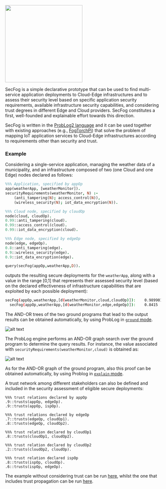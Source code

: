 
<img src="https://github.com/di-unipi-socc/SecFog/blob/master/img/secfog.bmp" width="250">

SecFog is a simple declarative prototype that can be used to find multi-service application deployments to
Cloud-Edge infrastructures and to assess their security level based on specific application security requirements, available infrastructure security capabilities, and considering trust degrees in different Edge and Cloud providers. SecFog constitutes a first, well-founded and explainable effort towards this direction.

SecFog is written in the [ProbLog2 language](https://dtai.cs.kuleuven.be/problog/index.html) and it can be used together with existing approaches (e.g., [FogTorchPi](https://github.com/di-unipi-socc/FogTorchPI/tree/multithreaded)) that solve the problem of mapping IoT application services to Cloud-Edge infrastructures according to requirements other than security and trust.

### Example
Considering a single-service application, managing the weather data of a municipality, and an infrastructure composed of two (one Cloud and one Edge) nodes declared as follows:

```prolog
%%% Application, specified by appOp
app(weatherApp, [weatherMonitor]).
securityRequirements(weatherMonitor, N) :-
    (anti_tampering(N); access_control(N)),
    (wireless_security(N); iot_data_encryption(N)).

%%% Cloud node, specified by cloudOp
node(cloud, cloudOp).
0.99::anti_tampering(cloud).
0.99::access_control(cloud).
0.99::iot_data_encryption(cloud).

%%% Edge node, specified by edgeOp
node(edge, edgeOp).
0.8::anti_tampering(edge).
0.9::wireless_security(edge).
0.9::iot_data_encryption(edge).

query(secFog(appOp,weatherApp,D)).
```

outputs the resulting secure deployments for the ```weatherApp```, along with a value in the range [0,1] that represents their assessed security level (based on the declared effectiveness of infrastructure capabilities that are exploited by each possible deployment):

```bash
secFog(appOp,weatherApp,[d(weatherMonitor,cloud,cloudOp)]):    0.989901
  secFog(appOp,weatherApp,[d(weatherMonitor,edge,edgeOp)]):    0.8415
```

The AND-OR trees of the two ground programs that lead to the output results can be obtained automatically, by using ProbLog in [```ground``` mode](https://problog.readthedocs.io/en/latest/cli.html#grounding-ground).  

![alt text](https://github.com/di-unipi-socc/SecFog/blob/master/img/weathergrounding.png)

The ProbLog engine performs an AND-OR graph search over the ground program to determine the query results.
For instance, the value associated with ```securityRequirements(weatherMonitor,cloud)``` is obtained as:

![alt text](https://github.com/di-unipi-socc/SecFog/blob/master/img/formulaGit.png)

As for the AND-OR graph of the ground program, also this proof can be obtained automatically, by using Problog in [```explain``` mode](https://problog.readthedocs.io/en/latest/cli.html\#explanation-mode-explain).

A trust network among different stakeholders can also be defined and included in the security assessment of eligible secure deployments:

```
%%% trust relations declared by appOp
.9::trusts(appOp, edgeOp).  
.9::trusts(appOp, ispOp).

%%% trust relations declared by edgeOp
.7::trusts(edgeOp, cloudOp1).
.8::trusts(edgeOp, cloudOp2).

%%% trust relation declared by cloudOp1
.8::trusts(cloudOp1, cloudOp2).

%%% trust relation declared by cloudOp2
.2::trusts(cloudOp2, cloudOp).

%%% trust relation declared ispOp
.8::trusts(ispOp, cloudOp).
.6::trusts(ispOp, edgeOp).
```

The example without considering trust can be run [here](https://dtai.cs.kuleuven.be/problog/editor.html#task=prob&hash=c0256558fc411afe2f70a38b52058378), whilst the one that includes trust propagation can be run [here](https://dtai.cs.kuleuven.be/problog/editor.html#task=prob&hash=25bbacb9ad8e4120ca7a68aa94e5d0a8).
